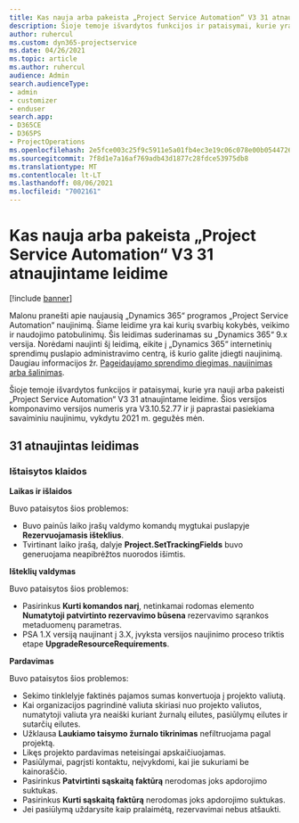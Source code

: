 ```yaml
---
title: Kas nauja arba pakeista „Project Service Automation“ V3 31 atnaujintame leidime
description: Šioje temoje išvardytos funkcijos ir pataisymai, kurie yra pasiekiami „Project Service Automation“ V3 31 atnaujintame leidime.
author: ruhercul
ms.custom: dyn365-projectservice
ms.date: 04/26/2021
ms.topic: article
ms.author: ruhercul
audience: Admin
search.audienceType:
- admin
- customizer
- enduser
search.app:
- D365CE
- D365PS
- ProjectOperations
ms.openlocfilehash: 2e5fce003c25f9c5911e5a01fb4ec3e19c06c078e00b054472699a522b9cd070
ms.sourcegitcommit: 7f8d1e7a16af769adb43d1877c28fdce53975db8
ms.translationtype: MT
ms.contentlocale: lt-LT
ms.lasthandoff: 08/06/2021
ms.locfileid: "7002161"
---
```

# <a name="whats-new-or-changed-in-project-service-automation-update-release-31-v3"></a>Kas nauja arba pakeista „Project Service Automation“ V3 31 atnaujintame leidime

[!include [banner](../includes/psa-now-project-operations.md)]

Malonu pranešti apie naujausią „Dynamics 365“ programos „Project Service Automation“ naujinimą. Šiame leidime yra kai kurių svarbių kokybės, veikimo ir naudojimo patobulinimų. Šis leidimas suderinamas su „Dynamics 365“ 9.x versija. Norėdami naujinti šį leidimą, eikite į „Dynamics 365“ internetinių sprendimų puslapio administravimo centrą, iš kurio galite įdiegti naujinimą. Daugiau informacijos žr. [Pageidaujamo sprendimo diegimas, naujinimas arba šalinimas](/power-platform/admin/install-remove-preferred-solution).

Šioje temoje išvardytos funkcijos ir pataisymai, kurie yra nauji arba pakeisti „Project Service Automation“ V3 31 atnaujintame leidime. Šios versijos komponavimo versijos numeris yra V3.10.52.77 ir ji paprastai pasiekiama savaiminiu naujinimu, vykdytu 2021 m. gegužės mėn.

## <a name="update-release-31"></a>31 atnaujintas leidimas

### <a name="bug-fixes"></a>Ištaisytos klaidos

**Laikas ir išlaidos**

Buvo pataisytos šios problemos:

- Buvo painūs laiko įrašų valdymo komandų mygtukai puslapyje **Rezervuojamasis išteklius**.
- Tvirtinant laiko įrašą, dalyje **Project.SetTrackingFields** buvo generuojama neapibrėžtos nuorodos išimtis.

**Išteklių valdymas**

Buvo pataisytos šios problemos:

- Pasirinkus **Kurti komandos narį**, netinkamai rodomas elemento **Numatytoji patvirtinto rezervavimo būsena** rezervavimo sąrankos metaduomenų parametras.
- PSA 1.X versiją naujinant į 3.X, įvyksta versijos naujinimo proceso triktis etape **UpgradeResourceRequirements**.


**Pardavimas**

Buvo pataisytos šios problemos:

- Sekimo tinklelyje faktinės pajamos sumas konvertuoja į projekto valiutą.
- Kai organizacijos pagrindinė valiuta skiriasi nuo projekto valiutos, numatytoji valiuta yra neaiški kuriant žurnalų eilutes, pasiūlymų eilutes ir sutarčių eilutes.
- Užklausa **Laukiamo taisymo žurnalo tikrinimas** nefiltruojama pagal projektą.
- Likęs projekto pardavimas neteisingai apskaičiuojamas.
- Pasiūlymai, pagrįsti kontaktu, neįvykdomi, kai jie sukuriami be kainoraščio.
- Pasirinkus **Patvirtinti sąskaitą faktūrą** nerodomas joks apdorojimo suktukas.
- Pasirinkus **Kurti sąskaitą faktūrą** nerodomas joks apdorojimo suktukas.
- Jei pasiūlymą uždarysite kaip pralaimėtą, rezervavimai nebus atšaukti.







